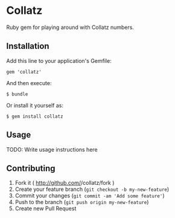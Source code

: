 # Collatz

Ruby gem for playing around with Collatz numbers.

## Installation

Add this line to your application's Gemfile:

    gem 'collatz'

And then execute:

    $ bundle

Or install it yourself as:

    $ gem install collatz

## Usage

TODO: Write usage instructions here

## Contributing

1. Fork it ( http://github.com/<my-github-username>/collatz/fork )
2. Create your feature branch (`git checkout -b my-new-feature`)
3. Commit your changes (`git commit -am 'Add some feature'`)
4. Push to the branch (`git push origin my-new-feature`)
5. Create new Pull Request
